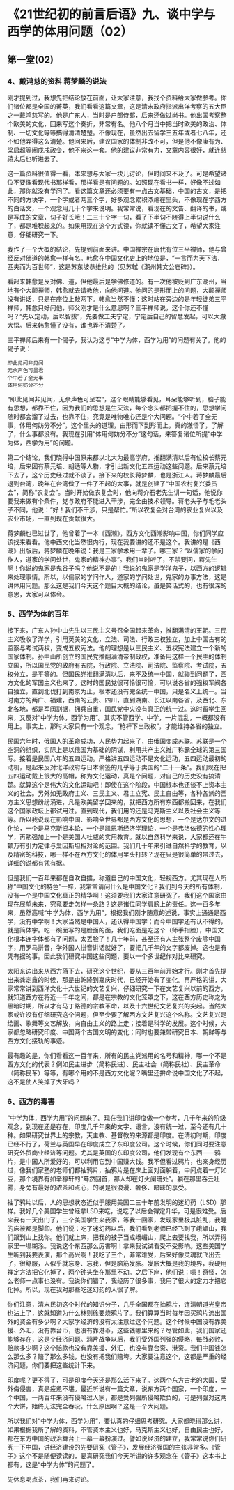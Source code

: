 # 《21世纪初的前言后语》九、谈中学与西学的体用问题（02）

## 第一堂(02)

### 4、戴鸿慈的资料 蒋梦麟的说法

刚才提到过，我想先把结论放在前面，让大家注意，我找个资料给大家做参考。你们诸位都是全国的菁英，我们看看这篇文章，这是清末政府指派出洋考察的五大臣之一戴鸿慈写的。他是广东人，当时是户部侍郎，后来还做过尚书。他出国考察整个欧美的文化，回来写这个奏折，非常有名。他八个月当中把当时欧美的政治、体制、一切文化等等搞得清清楚楚。不像现在，虽然出去留学三五年或者七八年，还不如他弄得这么清楚。他回来后，建议国家的体制非改不可，但是他不像康有为、梁启超等闹戊戌政变，他不来这一套。他的建议非常有力，文章内容很好，就连慈禧太后也听进去了。

这一篇资料很值得一看，本来想与大家一块儿讨论，但时间来不及了。可是希望诸位不要像看现代书那样看，那样看是有问题的。如照现在看书一样，好像不过如此，那你就没有学问了。看这篇文章还必须要有一点古文基础，中国的古文，是把不同的方块字，一个字或者两三个字，好多观念累积浓缩在里头，不像现在学西方的白话文，一个观念用几十个字来说明。我常常说，看现在的文告、翻译的书，或是写成的文章，句子好长哦！二三十个字一句，看了下半句不晓得上半句说什么了，都是堆积起来的。如果用现在这个方式读，你就读不懂古文了，希望大家注意，仔细研究一下。

我作了一个大概的结论，先提到前面来讲。中国禅宗在唐代有位三平禅师，他与曾经反对佛道的韩愈一样有名。韩愈在中国文化史上的地位是，“一言而为天下法，匹夫而为百世师”，这是苏东坡恭维他的（见苏轼《潮州韩文公庙碑》）。

看起来韩愈是反对佛、道，但他最后是学佛修道的。有一次他被贬到广东潮州，当地有个大颠禅师，韩愈就去请教他，向他问道。他问的是形而上的问题，大颠禅师没有讲话，只是在座位上敲两下。韩愈当然不懂；这时站在旁边的是年轻徒弟三平禅师，韩愈只好问他，师父刚才是什么意思啊？三平禅师说，这个你还不懂吗？“先以定动，后以智拔”，先要做工夫宁定，宁定后自己的智慧发起，可以大澈大悟。后来韩愈懂了没有，谁也弄不清楚了。

三平禅师后来有一个偈子，我认为这与“中学为体，西学为用”的问题有关了。他的偈子说：

```
即此见闻非见闻
无余声色可呈君
个中若了全无事
体用何妨分不分
```

“即此见闻非见闻，无余声色可呈君”，这个眼睛能够看见，耳朵能够听到，脑子能有思想，都靠不住，因为我们的思想是生灭法，每个念头都把握不住的，思想学问随时都会溜了过去，也靠不住，究竟是唯物唯心还是个大问题。“个中若了全无事，体用何妨分不分”，这个里头的道理，由形而下到形而上，真的澈悟了，了解了，什么事都没有。我现在引用“体用何妨分不分”这句话，来答复诸位所提“中学为体，西学为用”的问题。

第二个结论，我们晓得中国原来都以北大为最高学府，推翻满清以后有位校长蔡元培，后来因有蔡元培、胡适等人物，才引出新文化五四运动这些问题。后来蔡元培下去了，这个历史经过就不谈了。接下来的校长蒋梦麟，也是浙江人。蒋梦麟最后退到台湾，晚年在台湾做了一件了不起的大事，就是创建了“中国农村复兴委员会”，简称“农复会”。当时开始做农复会时，他向蒋介石老先生讲一句话，他说你要我来做有个条件，党与政府不能进入干涉，完全由技术领导。蒋老头子与毛老头子不同，他说：“好！我们不干涉，只是帮忙。”所以农复会对台湾的农业复兴以及农业市场，一直到现在贡献很大。

蒋梦麟也已过世了，他曾着了一本《西潮》，西方文化西潮影响中国，你们同学应该找来看看。他中西文化当然很内行，现在我要讲的还不是这个。我讲的是《西潮》出版后，蒋梦麟在晚年说：我是三家学术用一辈子。哪三家？“以儒家的学问作人，道家的学问处世，鬼家的精神办事”。我们当时听了，不禁要问，蒋先生啊！你说的鬼家是鬼谷子吗？他说不是的！我说的鬼家是学洋鬼子，以西方的逻辑来处理事情。所以，以儒家的学问作人，道家的学问处世，鬼家的办事方法，这是讲体用问题。那么这是我们今天这个题目大概的结论，虽是笑话式的，也有很深的意思，大家可以体会。

### 5、西学为体的百年

接下来，广东人孙中山先生以三民主义号召全国起来革命，推翻满清的王朝。三民主义吸收了洋学，引用英美的文化，立法、司法、行政三权独立，加上中国古有的监察与考试两权，变成五权宪法。他的理想是以三民主义、五权宪法建立一个新的国家体制。孙中山所创立的国民党推翻满清帝制政权，准备用这样一个民主的体制立国，所以国民党的政府有五院，行政院、立法院、司法院、监察院、考试院，五权分立，是平等的。但国民党推翻满清以后，来不及统一中国，就碰到问题了，西方文化的军国主义也来了。这时的国民党很可怜很可怜，可以说各省的强权军阀各自独立，直到北伐打到南京为止，根本还没有完全统一中国，只是名义上统一。当时南方的两广、福建，西南的云贵、四川，直到湖南、长江以南各省，及西北、东北各地，都是军阀割据，拥兵自重，国民党中央没有真正的统一过。这时留学生回来，又反对“中学为体，西学为用”。其实不管西学、中学，一片混乱，一概都没有用上。事实上，那时大家只有一个观念，“枪杆下出政权”，才能维持各省的独立。

民国六年时，俄国人的革命成功，人民势力起来了，由俄国变成苏联。苏联是一个空洞的组织，实际上是以俄国为基础的阴谋，利用共产主义推广称霸全球的第三国际。接着是民国八年的五四运动。严格讲五四运动不是文化运动，五四运动最初的动机，是起来反对北洋政府与日本偷签的几乎等于卖国的“二十一条”。我们现在把五四运动戴上很大的高帽，称为文化运动，真是个问题，对自己的历史没有搞清楚。就算这个是伟大的文化运动吧！即使在这个阶段，中国根本也还谈不上资本主义的社会。另外如无政府主义、三民主义、君主立宪、民主自由等，各种各派的西方主义思想纷纷涌进，凡是欧美留学回来的，就把西方所有东西都搬回来，在我们这个国家政坛上都试用过。直到现代，我们用的还是马克斯主义以及社会主义等等。所以我说现在影响中国、影响全世界都是西方文化的思想，一个是达尔文的进化论，一个是马克斯资本论，一个是凯恩斯经济学理论，一个是弗洛依德的性心理学，再勉强加上一个是美国人杜威的实用教育。就以自然科学来说，大家都还在牛顿万有引力定律与爱因斯坦相对论的范围。我们几十年来引进自然科学的教育，以及精密的科技，哪一样不在西方文化的体用里头打转？现在只是很简单的带过去，详细的说都有凭有据。

但是我们一百年来都在自吹自擂，称道自己的中国文化，轻视西方。尤其现在人所称“中国文化的特色”一辞，我常常请问什么是中国文化？我们到今天的所有体制，没有一个是中国文化真正的精华啊！这须要我们大家注意研究了。我们这个国家由现在展望未来，究竟要走怎样一条路？这是诸位同学肩膀上的责任。这一百多年来，虽然高喊“中学为体，西学为用”，根据我们刚才随意的述说，事实上通通是西学，没有中学啊！大家当然是中国人，还认得中国字；而今中国字还有认不得的，就是简体字。吃一碗面写的是脸面的面，我们吃面是吃这个（师手指脸），中国文化根本连字体都有了问题，太丢脸了！几十年前，甚至还有人主张整个废除中国字，用罗马拼音，学外国人拼音讲话就好了，要把几千年的文字都废掉。这也是有凭有据的事。因此我们研究中国这些问题，要以一个多世纪作对比来研究。

太阳东边出来从西方落下去，研究这个世纪，要从三百年前开始才行。刚才首先提出来龚定盦的时候，那是由乾隆到嘉庆时代，已经开始有了变化。再严格的讲，大家常常讲到西洋文化十六世纪的文艺复兴，仔细研究一下在文艺复兴以前的西方，就知道西方在将近一千年之间，都是在宗教的文化笼罩之下，这在西方历史称之为黑暗时期，所以才有马丁路德的宗教革命，以及十六世纪文艺复兴的突起。当然大家或许没有仔细研究这个问题，但至少要了解西方文艺复兴这个名称。文艺复兴是绘画、歌舞等文艺解放，向自由主义的路上走；接着是科学的发展。这个时候，大家都忽略研究印度、中国两个古国文明的变化；同时也要兼带研究日本、朝鲜等与西方文化接轨的事迹。

最有趣的是，你们看看这一百年来，所有的民主党派用的名号和精神，哪一个不是西方文化的代表？例如民主进步（简称民进）、民主社会（简称民社）、民主革命（简称民革）等等，有哪个用的不是西方文化呢？嘴里还拚命说中国文化了不起，这不是使人笑掉了大牙吗？

### 6、西方的毒害

“中学为体，西学为用”的问题来了。现在我们讲印度做一个参考，几千年来的阶级观念，到现在还是存在，印度几千年来的文字、语言，没有统一过，至今还有几十种。如果研究世界上的宗教，天主教、基督教的来源都是印度。在清初时期，印度已经不行了，荷兰与英国早在印度成立了东印度公司。这个时候，你们同时要注意研究外贸商业经济等问题。尤其是英国的东印度公司，他们发现有个东西——鸦片，是中国人所爱好的，可以利用它到中国赚大钱。我不但看过鸦片，也亲身经历过，像我们家塾的老师们都抽鸦片，抽鸦片是在床上面对面躺着，中间点着一灯如豆，那个境界有如辛稼轩的“蓦然回首，那人却在灯火阑珊处”。躺在那里吞云吐雾，身旁有最好的浓茶和点心，的确是很浪漫、奢侈、暗昧的享受。

抽了鸦片以后，人的思想状态近似于服用美国二三十年前发明的迷幻药（LSD）那样。我好几个美国学生曾经拿LSD来吃，说吃了以后会得定升华，可是很难受。后来我有一天出门了，三个美国学生来我家，等我一回家，发现家里极其脏乱，我睡的床被都是脚印。他们说：吃了迷幻药以后，我们看到老师已经飞到了峨嵋山，我们跟到山上找你。他们就上床，把我的被子当成峨嵋山，爬上去要找我，所以弄得家里一塌糊涂。我说这个东西那么厉害啊！拿来我试试看受不受影响。这些美国学生听到我要表演，那个高兴啊！我吃了三个，非常难受，后来好像灵魂就飞出去了，很舒服，人似乎就忘身、忘我，但是脑筋发胀。发胀大概是我的境界，我硬用禅定方法把它化掉了，两个钟头坐在那里不动。之后下座，他们说：噫！奇怪，怎么老师一点事也没有。我说你们错了，我经历了很多事，我用了很大的定力才把它化掉。所以，现在我对那些吃迷幻药的人很了解。

你们注意，清末民初这个时代的知识分子，几乎全国都在抽鸦片，连清朝道光皇帝也沾上了，这就知道为什么林则徐要烧鸦片了。我们算算当时每年因买鸦片流出国外的资金有多少啊？大家学经济的没有太注意过这个问题。这个时候中国没有靠美援、外汇，没有靠台币，也没有靠港币，这些钱哪里来的？尽管如此，我们国家还能够存在，这是个经济问题。鸦片战争以后，我们受外国列强的侵略，每战必败，赔款多少啊？这个赔款也没有靠美援、外汇，也没有靠台资、港资。我们中国钱怎么那么多？赔了那么多钱，也没有把我们赔垮。大家要注意这个，这都是严重的经济问题，你们要把这些统计下来。

印度呢？更不得了，可是印度今天还是那么活下来了。这两个东方古老的大国，受外侮侵害，真是疲惫不堪。最近听说有一篇文章，说东方两个国家，一个印度，一个中国，一两百年来没有侵略过人家，都是受列强所侵略欺负的，可是列强对这两个大饼，始终无法完全吞没。什么原因啊？这是一个大问题。

所以我们对“中学为体，西学为用”，要认真的仔细思考研究。大家都晓得那么讲，如果根据我所了解的资料，不管资本主义也好，马克斯主义也好，自由民主也好，都在东方中国的政治舞台上一幕一幕扮演过。譬如说经济的建立，我常常说你们研究一下中国，讲经济建设的先要研究《管子》，发展经济强国的主张非常多。《管子》这个不是随便读读的，要真研究我们今天所讲的许多观念在《管子》这本书上都有，这是“中学为体”的问题了。

先休息喝点茶，我们再来讨论。

